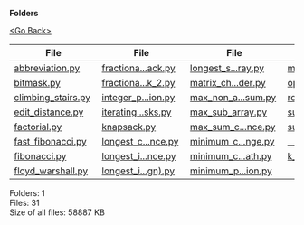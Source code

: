 **Folders**

[&lt;Go Back&gt;](../right.html)

  

<table><thead><tr class="header"><th><strong>File</strong></th><th><strong>File</strong></th><th><strong>File</strong></th><th><strong>File</strong></th></tr></thead><tbody><tr class="odd"><td><a href="abbreviation.py">abbreviation.py</a> </td><td><a href="fractional_knapsack.py">fractiona...ack.py</a> </td><td><a href="longest_sub_array.py">longest_s...ray.py</a> </td><td><a href="minimum_steps_to_one.py">minimum_s...one.py</a> </td></tr><tr class="even"><td><a href="bitmask.py">bitmask.py</a> </td><td><a href="fractional_knapsack_2.py">fractiona...k_2.py</a> </td><td><a href="matrix_chain_order.py">matrix_ch...der.py</a> </td><td><a href="optimal_binary_search_tree.py">optimal_b...ree.py</a> </td></tr><tr class="odd"><td><a href="climbing_stairs.py">climbing_stairs.py</a> </td><td><a href="integer_partition.py">integer_p...ion.py</a> </td><td><a href="max_non_adjacent_sum.py">max_non_a...sum.py</a> </td><td><a href="rod_cutting.py">rod_cutting.py</a> </td></tr><tr class="even"><td><a href="edit_distance.py">edit_distance.py</a> </td><td><a href="iterating_through_submasks.py">iterating...sks.py</a> </td><td><a href="max_sub_array.py">max_sub_array.py</a> </td><td><a href="subset_generation.py">subset_ge...ion.py</a> </td></tr><tr class="odd"><td><a href="factorial.py">factorial.py</a> </td><td><a href="knapsack.py">knapsack.py</a> </td><td><a href="max_sum_contiguous_subsequence.py">max_sum_c...nce.py</a> </td><td><a href="sum_of_subset.py">sum_of_subset.py</a> </td></tr><tr class="even"><td><a href="fast_fibonacci.py">fast_fibonacci.py</a> </td><td><a href="longest_common_subsequence.py">longest_c...nce.py</a> </td><td><a href="minimum_coin_change.py">minimum_c...nge.py</a> </td><td><a href="__init__.py">__init__.py</a> </td></tr><tr class="odd"><td><a href="fibonacci.py">fibonacci.py</a> </td><td><a href="longest_increasing_subsequence.py">longest_i...nce.py</a> </td><td><a href="minimum_cost_path.py">minimum_c...ath.py</a> </td><td><a href="k_means_clustering_tensorflow.py_tf">k_means_c....py_tf</a> </td></tr><tr class="even"><td><a href="floyd_warshall.py">floyd_warshall.py</a> </td><td><a href="longest_increasing_subsequence_o(nlogn).py">longest_i...gn).py</a> </td><td><a href="minimum_partition.py">minimum_p...ion.py</a> </td><td></td></tr></tbody></table>

Folders: 1  
Files: 31  
Size of all files: 58887 KB
